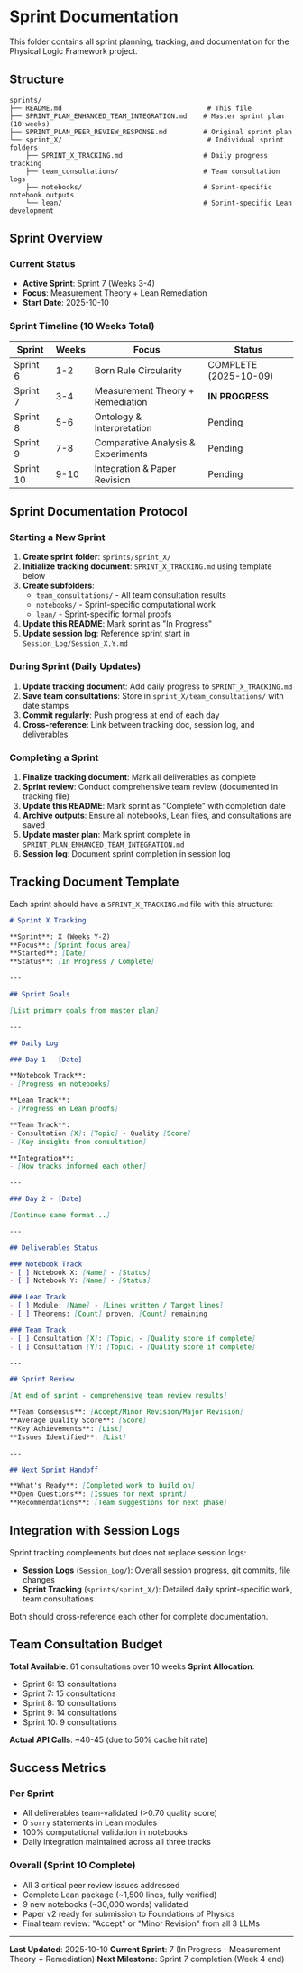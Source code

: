 # Sprint Documentation

This folder contains all sprint planning, tracking, and documentation for the Physical Logic Framework project.

## Structure

```
sprints/
├── README.md                                    # This file
├── SPRINT_PLAN_ENHANCED_TEAM_INTEGRATION.md    # Master sprint plan (10 weeks)
├── SPRINT_PLAN_PEER_REVIEW_RESPONSE.md         # Original sprint plan
└── sprint_X/                                    # Individual sprint folders
    ├── SPRINT_X_TRACKING.md                    # Daily progress tracking
    ├── team_consultations/                     # Team consultation logs
    ├── notebooks/                              # Sprint-specific notebook outputs
    └── lean/                                   # Sprint-specific Lean development
```

## Sprint Overview

### Current Status
- **Active Sprint**: Sprint 7 (Weeks 3-4)
- **Focus**: Measurement Theory + Lean Remediation
- **Start Date**: 2025-10-10

### Sprint Timeline (10 Weeks Total)

| Sprint | Weeks | Focus | Status |
|--------|-------|-------|--------|
| Sprint 6 | 1-2 | Born Rule Circularity | COMPLETE (2025-10-09) |
| Sprint 7 | 3-4 | Measurement Theory + Remediation | **IN PROGRESS** |
| Sprint 8 | 5-6 | Ontology & Interpretation | Pending |
| Sprint 9 | 7-8 | Comparative Analysis & Experiments | Pending |
| Sprint 10 | 9-10 | Integration & Paper Revision | Pending |

## Sprint Documentation Protocol

### Starting a New Sprint

1. **Create sprint folder**: `sprints/sprint_X/`
2. **Initialize tracking document**: `SPRINT_X_TRACKING.md` using template below
3. **Create subfolders**:
   - `team_consultations/` - All team consultation results
   - `notebooks/` - Sprint-specific computational work
   - `lean/` - Sprint-specific formal proofs
4. **Update this README**: Mark sprint as "In Progress"
5. **Update session log**: Reference sprint start in `Session_Log/Session_X.Y.md`

### During Sprint (Daily Updates)

1. **Update tracking document**: Add daily progress to `SPRINT_X_TRACKING.md`
2. **Save team consultations**: Store in `sprint_X/team_consultations/` with date stamps
3. **Commit regularly**: Push progress at end of each day
4. **Cross-reference**: Link between tracking doc, session log, and deliverables

### Completing a Sprint

1. **Finalize tracking document**: Mark all deliverables as complete
2. **Sprint review**: Conduct comprehensive team review (documented in tracking file)
3. **Update this README**: Mark sprint as "Complete" with completion date
4. **Archive outputs**: Ensure all notebooks, Lean files, and consultations are saved
5. **Update master plan**: Mark sprint complete in `SPRINT_PLAN_ENHANCED_TEAM_INTEGRATION.md`
6. **Session log**: Document sprint completion in session log

## Tracking Document Template

Each sprint should have a `SPRINT_X_TRACKING.md` file with this structure:

```markdown
# Sprint X Tracking

**Sprint**: X (Weeks Y-Z)
**Focus**: [Sprint focus area]
**Started**: [Date]
**Status**: [In Progress / Complete]

---

## Sprint Goals

[List primary goals from master plan]

---

## Daily Log

### Day 1 - [Date]

**Notebook Track**:
- [Progress on notebooks]

**Lean Track**:
- [Progress on Lean proofs]

**Team Track**:
- Consultation [X]: [Topic] - Quality [Score]
- [Key insights from consultation]

**Integration**:
- [How tracks informed each other]

---

### Day 2 - [Date]

[Continue same format...]

---

## Deliverables Status

### Notebook Track
- [ ] Notebook X: [Name] - [Status]
- [ ] Notebook Y: [Name] - [Status]

### Lean Track
- [ ] Module: [Name] - [Lines written / Target lines]
- [ ] Theorems: [Count] proven, [Count] remaining

### Team Track
- [ ] Consultation [X]: [Topic] - [Quality score if complete]
- [ ] Consultation [Y]: [Topic] - [Quality score if complete]

---

## Sprint Review

[At end of sprint - comprehensive team review results]

**Team Consensus**: [Accept/Minor Revision/Major Revision]
**Average Quality Score**: [Score]
**Key Achievements**: [List]
**Issues Identified**: [List]

---

## Next Sprint Handoff

**What's Ready**: [Completed work to build on]
**Open Questions**: [Issues for next sprint]
**Recommendations**: [Team suggestions for next phase]
```

## Integration with Session Logs

Sprint tracking complements but does not replace session logs:

- **Session Logs** (`Session_Log/`): Overall session progress, git commits, file changes
- **Sprint Tracking** (`sprints/sprint_X/`): Detailed daily sprint-specific work, team consultations

Both should cross-reference each other for complete documentation.

## Team Consultation Budget

**Total Available**: 61 consultations over 10 weeks
**Sprint Allocation**:
- Sprint 6: 13 consultations
- Sprint 7: 15 consultations
- Sprint 8: 10 consultations
- Sprint 9: 14 consultations
- Sprint 10: 9 consultations

**Actual API Calls**: ~40-45 (due to 50% cache hit rate)

## Success Metrics

### Per Sprint
- All deliverables team-validated (>0.70 quality score)
- 0 `sorry` statements in Lean modules
- 100% computational validation in notebooks
- Daily integration maintained across all three tracks

### Overall (Sprint 10 Complete)
- All 3 critical peer review issues addressed
- Complete Lean package (~1,500 lines, fully verified)
- 9 new notebooks (~30,000 words) validated
- Paper v2 ready for submission to Foundations of Physics
- Final team review: "Accept" or "Minor Revision" from all 3 LLMs

---

**Last Updated**: 2025-10-10
**Current Sprint**: 7 (In Progress - Measurement Theory + Remediation)
**Next Milestone**: Sprint 7 completion (Week 4 end)

